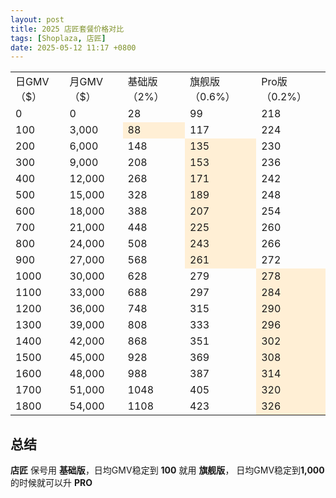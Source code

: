 ```yaml
---
layout: post
title: 2025 店匠套餐价格对比
tags: [Shoplaza, 店匠]
date: 2025-05-12 11:17 +0800
---
```

<table>
    <tr>
        <td>日GMV（$）</td>
        <td>月GMV（$）</td>
        <td>基础版（2%）</td>
        <td>旗舰版（0.6%）</td>
        <td>Pro版（0.2%） </td>
    </tr>
    <tr>
        <td>0</td>
        <td>0</td>
        <td>28</td>
        <td>99</td>
        <td>218 </td>
    </tr>
    <tr>
        <td>100</td>
        <td>3,000</td>
        <td bgcolor="#FFEFD5">88</td>
        <td>117</td>
        <td>224 </td>
    </tr>
    <tr>
        <td>200</td>
        <td>6,000</td>
        <td>148</td>
        <td bgcolor="#FFEFD5">135</td>
        <td>230 </td>
    </tr>
    <tr>
        <td>300</td>
        <td>9,000</td>
        <td>208</td>
        <td bgcolor="#FFEFD5">153</td>
        <td>236 </td>
    </tr>
    <tr>
        <td>400</td>
        <td>12,000</td>
        <td>268</td>
        <td bgcolor="#FFEFD5">171</td>
        <td>242 </td>
    </tr>
    <tr>
        <td>500</td>
        <td>15,000</td>
        <td>328</td>
        <td bgcolor="#FFEFD5">189</td>
        <td>248 </td>
    </tr>
    <tr>
        <td>600</td>
        <td>18,000</td>
        <td>388</td>
        <td bgcolor="#FFEFD5">207</td>
        <td>254 </td>
    </tr>
    <tr>
        <td>700</td>
        <td>21,000</td>
        <td>448</td>
        <td bgcolor="#FFEFD5">225</td>
        <td>260 </td>
    </tr>
    <tr>
        <td>800</td>
        <td>24,000</td>
        <td>508</td>
        <td bgcolor="#FFEFD5">243</td>
        <td>266 </td>
    </tr>
    <tr>
        <td>900</td>
        <td>27,000</td>
        <td>568</td>
        <td bgcolor="#FFEFD5">261</td>
        <td>272 </td>
    </tr>
    <tr>
        <td>1000</td>
        <td>30,000</td>
        <td>628</td>
        <td>279</td>
        <td bgcolor="#FFEFD5">278 </td>
    </tr>
    <tr>
        <td>1100</td>
        <td>33,000</td>
        <td>688</td>
        <td>297</td>
        <td bgcolor="#FFEFD5">284 </td>
    </tr>
    <tr>
        <td>1200</td>
        <td>36,000</td>
        <td>748</td>
        <td>315</td>
        <td bgcolor="#FFEFD5">290 </td>
    </tr>
    <tr>
        <td>1300</td>
        <td>39,000</td>
        <td>808</td>
        <td>333</td>
        <td bgcolor="#FFEFD5">296 </td>
    </tr>
    <tr>
        <td>1400</td>
        <td>42,000</td>
        <td>868</td>
        <td>351</td>
        <td bgcolor="#FFEFD5">302 </td>
    </tr>
    <tr>
        <td>1500</td>
        <td>45,000</td>
        <td>928</td>
        <td>369</td>
        <td bgcolor="#FFEFD5">308 </td>
    </tr>
    <tr>
        <td>1600</td>
        <td>48,000</td>
        <td>988</td>
        <td>387</td>
        <td bgcolor="#FFEFD5">314 </td>
    </tr>
    <tr>
        <td>1700</td>
        <td>51,000</td>
        <td>1048</td>
        <td>405</td>
        <td bgcolor="#FFEFD5">320 </td>
    </tr>
    <tr>
        <td>1800</td>
        <td>54,000</td>
        <td>1108</td>
        <td>423</td>
        <td bgcolor="#FFEFD5">326 </td>
    </tr>
</table>

## 总结
**店匠** 保号用 **基础版**，日均GMV稳定到 **100** 就用 **旗舰版**， 日均GMV稳定到**1,000** 的时候就可以升 **PRO**